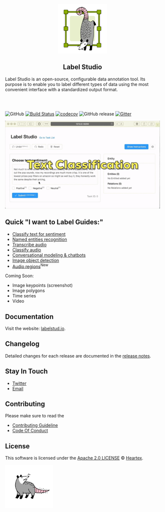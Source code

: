 <p align="center"><a href="https://labelstud.io/" title="Label Studio by Heartex Labs"><img src="./images/heartex_icon_opossum_green.svg" title="Label Studio by Heartex Labs" height="160"></a></p>

<h2 align="center">Label Studio</h2>

Label Studio is an open-source, configurable data annotation tool. Its purpose is to enable you to label different types of data using the most convenient interface with a standardized output format.

<br/><br/>

![GitHub](https://img.shields.io/github/license/heartexlabs/label-studio?logo=heartex) 
[![Build Status](https://travis-ci.com/heartexlabs/label-studio.svg?branch=master)](https://travis-ci.com/heartexlabs/label-studio) 
[![codecov](https://codecov.io/gh/heartexlabs/label-studio/branch/master/graph/badge.svg)](https://codecov.io/gh/heartexlabs/label-studio) 
![GitHub release](https://img.shields.io/github/v/release/heartexlabs/label-studio?include_prereleases) 
[![Gitter](https://badges.gitter.im/label-studio/community.svg)](https://gitter.im/label-studio/community?utm_source=badge&utm_medium=badge&utm_campaign=pr-badge)

![Label Studio](./images/label-studio-examples.gif)

## Quick "I want to Label Guides:"

- [Classify text for sentiment](https://labelstud.io/templates/sentiment_analysis.html)
- [Named entities recognition](https://labelstud.io/templates/named_entity.html)
- [Transcribe audio](https://labelstud.io/templates/transcribe_audio.html)
- [Classify audio](https://labelstud.io/templates/audio_classification.html) 
- [Conversational modeling & chatbots](https://labelstud.io/templates/dialogue_analysis.html)
- [Image object detection](https://labelstud.io/templates/image_bbox.html) 
- [Audio regions](https://labelstud.io/templates/audio_regions.html)<sup>New</sup>

Coming Soon:

- Image keypoints (screenshot)
- Image polygons
- Time series
- Video

## Documentation

Visit the website: [labelstud.io](https://labelstud.io).

## Changelog

Detailed changes for each release are documented in the [release notes](https://github.com/heartexlabs/label-studio/releases).

## Stay In Touch

- [Twitter](https://twitter.com/heartexlabs)
- [Email](mailto:hi@heartex.net)

## Contributing

Please make sure to read the

- [Contributing Guideline](/CONTRIBUTING.md)
- [Code Of Conduct](/CODE_OF_CONDUCT.md)

## License

This software is licensed under the [Apache 2.0 LICENSE](/LICENSE) © [Heartex](https://www.heartex.net/).

<img src="./images/opossum_looking.svg" title="Hey everyone!" height="140">

